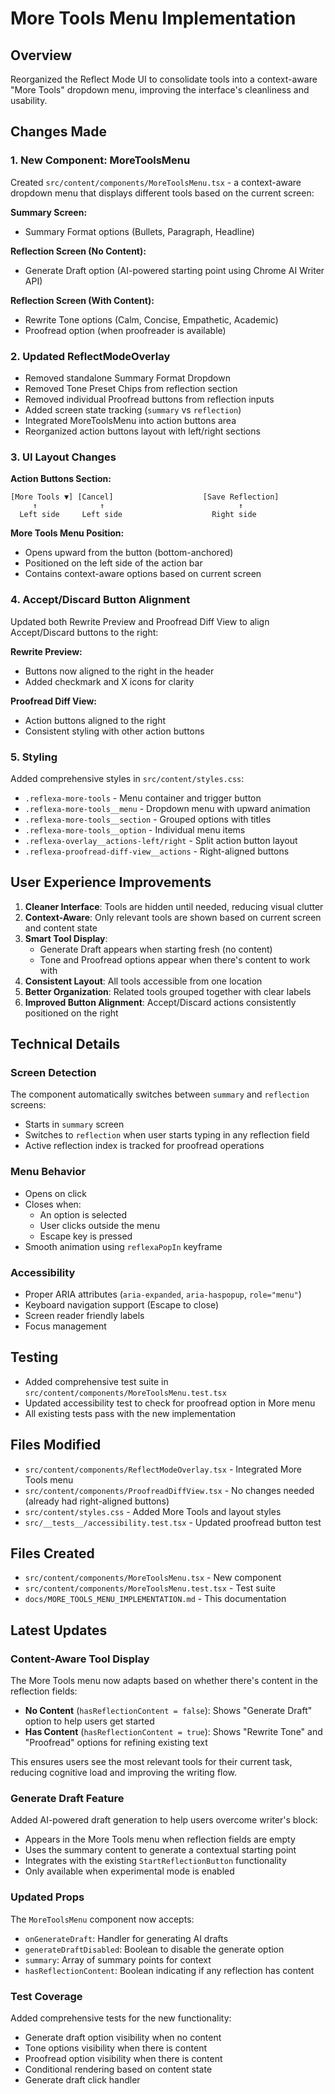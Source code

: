 # More Tools Menu Implementation

## Overview

Reorganized the Reflect Mode UI to consolidate tools into a context-aware "More Tools" dropdown menu, improving the interface's cleanliness and usability.

## Changes Made

### 1. New Component: MoreToolsMenu

Created `src/content/components/MoreToolsMenu.tsx` - a context-aware dropdown menu that displays different tools based on the current screen:

**Summary Screen:**

- Summary Format options (Bullets, Paragraph, Headline)

**Reflection Screen (No Content):**

- Generate Draft option (AI-powered starting point using Chrome AI Writer API)

**Reflection Screen (With Content):**

- Rewrite Tone options (Calm, Concise, Empathetic, Academic)
- Proofread option (when proofreader is available)

### 2. Updated ReflectModeOverlay

- Removed standalone Summary Format Dropdown
- Removed Tone Preset Chips from reflection section
- Removed individual Proofread buttons from reflection inputs
- Added screen state tracking (`summary` vs `reflection`)
- Integrated MoreToolsMenu into action buttons area
- Reorganized action buttons layout with left/right sections

### 3. UI Layout Changes

**Action Buttons Section:**

```
[More Tools ▼] [Cancel]                    [Save Reflection]
     ↑              ↑                              ↑
  Left side     Left side                    Right side
```

**More Tools Menu Position:**

- Opens upward from the button (bottom-anchored)
- Positioned on the left side of the action bar
- Contains context-aware options based on current screen

### 4. Accept/Discard Button Alignment

Updated both Rewrite Preview and Proofread Diff View to align Accept/Discard buttons to the right:

**Rewrite Preview:**

- Buttons now aligned to the right in the header
- Added checkmark and X icons for clarity

**Proofread Diff View:**

- Action buttons aligned to the right
- Consistent styling with other action buttons

### 5. Styling

Added comprehensive styles in `src/content/styles.css`:

- `.reflexa-more-tools` - Menu container and trigger button
- `.reflexa-more-tools__menu` - Dropdown menu with upward animation
- `.reflexa-more-tools__section` - Grouped options with titles
- `.reflexa-more-tools__option` - Individual menu items
- `.reflexa-overlay__actions-left/right` - Split action button layout
- `.reflexa-proofread-diff-view__actions` - Right-aligned buttons

## User Experience Improvements

1. **Cleaner Interface**: Tools are hidden until needed, reducing visual clutter
2. **Context-Aware**: Only relevant tools are shown based on current screen and content state
3. **Smart Tool Display**:
   - Generate Draft appears when starting fresh (no content)
   - Tone and Proofread options appear when there's content to work with
4. **Consistent Layout**: All tools accessible from one location
5. **Better Organization**: Related tools grouped together with clear labels
6. **Improved Button Alignment**: Accept/Discard actions consistently positioned on the right

## Technical Details

### Screen Detection

The component automatically switches between `summary` and `reflection` screens:

- Starts in `summary` screen
- Switches to `reflection` when user starts typing in any reflection field
- Active reflection index is tracked for proofread operations

### Menu Behavior

- Opens on click
- Closes when:
  - An option is selected
  - User clicks outside the menu
  - Escape key is pressed
- Smooth animation using `reflexaPopIn` keyframe

### Accessibility

- Proper ARIA attributes (`aria-expanded`, `aria-haspopup`, `role="menu"`)
- Keyboard navigation support (Escape to close)
- Screen reader friendly labels
- Focus management

## Testing

- Added comprehensive test suite in `src/content/components/MoreToolsMenu.test.tsx`
- Updated accessibility test to check for proofread option in More menu
- All existing tests pass with the new implementation

## Files Modified

- `src/content/components/ReflectModeOverlay.tsx` - Integrated More Tools menu
- `src/content/components/ProofreadDiffView.tsx` - No changes needed (already had right-aligned buttons)
- `src/content/styles.css` - Added More Tools and layout styles
- `src/__tests__/accessibility.test.tsx` - Updated proofread button test

## Files Created

- `src/content/components/MoreToolsMenu.tsx` - New component
- `src/content/components/MoreToolsMenu.test.tsx` - Test suite
- `docs/MORE_TOOLS_MENU_IMPLEMENTATION.md` - This documentation

## Latest Updates

### Content-Aware Tool Display

The More Tools menu now adapts based on whether there's content in the reflection fields:

- **No Content** (`hasReflectionContent = false`): Shows "Generate Draft" option to help users get started
- **Has Content** (`hasReflectionContent = true`): Shows "Rewrite Tone" and "Proofread" options for refining existing text

This ensures users see the most relevant tools for their current task, reducing cognitive load and improving the writing flow.

### Generate Draft Feature

Added AI-powered draft generation to help users overcome writer's block:

- Appears in the More Tools menu when reflection fields are empty
- Uses the summary content to generate a contextual starting point
- Integrates with the existing `StartReflectionButton` functionality
- Only available when experimental mode is enabled

### Updated Props

The `MoreToolsMenu` component now accepts:

- `onGenerateDraft`: Handler for generating AI drafts
- `generateDraftDisabled`: Boolean to disable the generate option
- `summary`: Array of summary points for context
- `hasReflectionContent`: Boolean indicating if any reflection has content

### Test Coverage

Added comprehensive tests for the new functionality:

- Generate draft option visibility when no content
- Tone options visibility when there is content
- Proofread option visibility when there is content
- Conditional rendering based on content state
- Generate draft click handler
